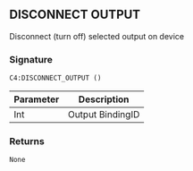 ## DISCONNECT OUTPUT

Disconnect (turn off) selected output on device


### Signature

`C4:DISCONNECT_OUTPUT ()`


| Parameter | Description |
| --- | --- |
| Int | Output BindingID |


### Returns

`None`
